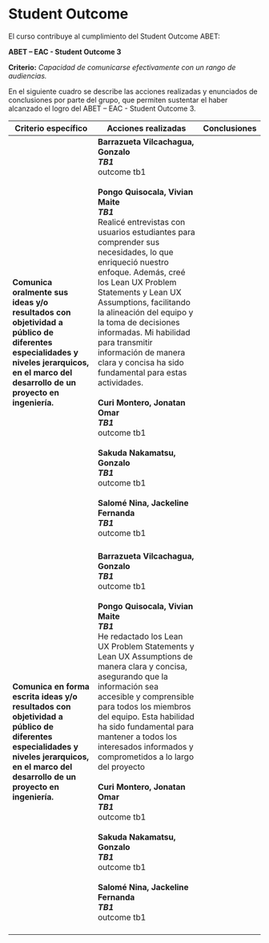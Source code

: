 # Student Outcome

El curso contribuye al cumplimiento del Student Outcome ABET:

**ABET – EAC - Student Outcome 3**

**Criterio:** _Capacidad de comunicarse efectivamente con un rango de audiencias._

En el siguiente cuadro se describe las acciones realizadas y enunciados de conclusiones por parte del grupo, que permiten sustentar el haber alcanzado el logro del ABET – EAC - Student Outcome 3.

| Criterio específico                                                                                                                                                                       | Acciones realizadas                            | Conclusiones |
|-------------------------------------------------------------------------------------------------------------------------------------------------------------------------------------------|------------------------------------------------|--------------|
| **Comunica oralmente sus ideas y/o resultados con objetividad a público de diferentes especialidades y niveles jerarquicos, en el marco del desarrollo de un proyecto en ingeniería.**    | **Barrazueta Vilcachagua, Gonzalo** <br/>**_TB1_**<br/> outcome tb1 <br/>  <br/> **Pongo Quisocala, Vivian Maite** <br/> **_TB1_** <br/>  Realicé entrevistas con usuarios estudiantes para comprender sus necesidades, lo que enriqueció nuestro enfoque. Además, creé los Lean UX Problem Statements y Lean UX Assumptions, facilitando la alineación del equipo y la toma de decisiones informadas. Mi habilidad para transmitir información de manera clara y concisa ha sido fundamental para estas actividades. <br/> <br/> **Curi Montero, Jonatan Omar** <br/> **_TB1_** <br/> outcome tb1  <br/> <br/> **Sakuda Nakamatsu, Gonzalo** <br/> **_TB1_** <br/> outcome tb1  <br/> <br/> **Salomé Nina, Jackeline Fernanda** <br/> **_TB1_** <br/> outcome tb1  <br/> <br/> |              |
| **Comunica en forma escrita ideas y/o resultados con objetividad a público de diferentes especialidades y niveles jerarquicos, en el marco del desarrollo de un proyecto en ingeniería.** | **Barrazueta Vilcachagua, Gonzalo**<br/>**_TB1_**<br/> outcome tb1 <br/> <br/> **Pongo Quisocala, Vivian Maite**<br/>**_TB1_**<br/> He redactado los Lean UX Problem Statements y Lean UX Assumptions de manera clara y concisa, asegurando que la información sea accesible y comprensible para todos los miembros del equipo. Esta habilidad ha sido fundamental para mantener a todos los interesados informados y comprometidos a lo largo del proyecto <br/> <br/>  **Curi Montero, Jonatan Omar** <br/> **_TB1_** <br/> outcome tb1  <br/> <br/> **Sakuda Nakamatsu, Gonzalo** <br/> **_TB1_** <br/> outcome tb1  <br/> <br/> **Salomé Nina, Jackeline Fernanda** <br/> **_TB1_** <br/> outcome tb1  <br/> <br/> |              |
